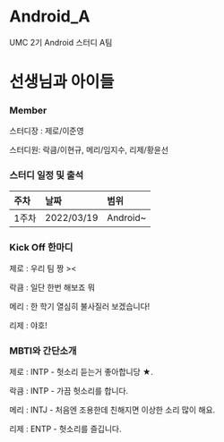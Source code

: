 # Android_A
UMC 2기 Android 스터디 A팀 

# 선생님과 아이들

### Member
스터디장 : 제로/이준영

스터디원: 락큼/이현규, 메리/임지수, 리제/황윤선

### 스터디 일정 및 출석

|주차|날짜|범위|
|:---|:---|:---|
|1주차|2022/03/19|Android~|

### Kick Off 한마디
제로 : 우리 팀 짱 ><

락큼 : 일단 한번 해보죠 뭐

메리 : 한 학기 열심히 불사질러 보겠습니다!

리제 : 야호!

### MBTI와 간단소개
제로 : INTP - 헛소리 듣는거 좋아합니당 ★.

락큼 : INTP - 가끔 헛소리를 합니다.

메리 : INTJ - 처음엔 조용한데 친해지면 이상한 소리 많이 해요.

리제 : ENTP - 헛소리를 즐깁니다.
